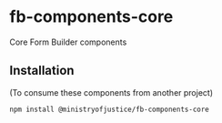 # fb-components-core

Core Form Builder components

## Installation

(To consume these components from another project)

`npm install @ministryofjustice/fb-components-core`